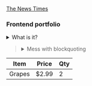 <a href="https://jimmythongtran.github.io/the-news-times/">The News Times</a>

### Frontend portfolio
<details>
<summary>What is it?</summary>
```
A nice way to view collapsibles
```
</details>


> <details>
> <summary>Mess with blockquoting</summary>
> Fresh
> </details>

| Item | Price | Qty |
|------|-------|-----|
|Grapes|$2.99  |2    |